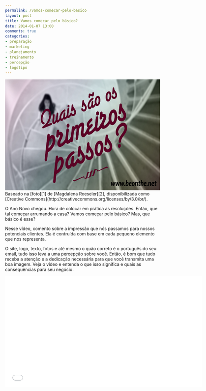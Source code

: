```yaml
---
permalink: /vamos-comecar-pelo-basico
layout: post
title: Vamos começar pelo básico?
date: 2014-01-07 13:00
comments: true
categories: 
- preparação
- marketing
- planejamento
- treinamento
- percepção
- logotipo
---
```

<img src="/images/comecar-pelo-basico.jpg" height="360" width="640">
Baseado na [foto][1] de [Magdalena Roeseler][2], disponibilizada como [Creative Commons](http://creativecommons.org/licenses/by/3.0/br/).

O Ano Novo chegou. Hora de colocar em prática as resoluções. Então, que tal começar arrumando a casa? Vamos começar pelo básico? Mas, que básico é esse?

Nesse vídeo, comento sobre a impressão que nós passamos para nossos potenciais clientes. Ela é contruída com base em cada pequeno elemento que nos representa. 

O site, logo, texto, fotos e até mesmo o quão correto é o português do seu email, tudo isso leva a uma percepção sobre você. Então, é bom que tudo receba a atenção e a dedicação necessária para que você transmita uma boa imagem. Veja o vídeo e entenda o que isso significa e quais as consequências para seu negócio.

<iframe width="640" height="360" src="//www.youtube.com/embed/PoR5ExxCJKw?rel=0" frameborder="0" allowfullscreen></iframe>

[1]: http://500px.com/photo/55599812
[2]: http://www.magdalenaroeseler.com